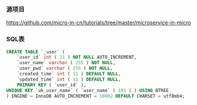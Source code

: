 
### 源项目
https://github.com/micro-in-cn/tutorials/tree/master/microservice-in-micro

### SQL表

```sql
CREATE TABLE `_user` (
	`user_id` int ( 11 ) NOT NULL AUTO_INCREMENT,
	`user_name` varchar ( 255 ) NOT NULL,
	`user_pwd` varchar ( 255 ) NOT NULL,
	`created_time` int ( 11 ) DEFAULT NULL,
	`updated_time` int ( 11 ) DEFAULT NULL,
	PRIMARY KEY ( `user_id` ),
UNIQUE KEY `uk_user_name` ( `user_name` ( 191 ) ) USING BTREE 
) ENGINE = InnoDB AUTO_INCREMENT = 10002 DEFAULT CHARSET = utf8mb4;
```